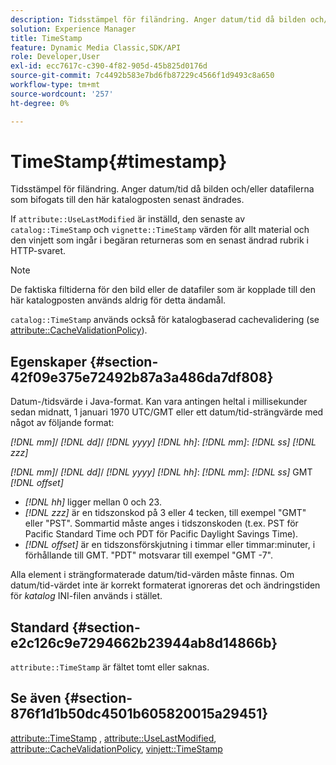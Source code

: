 ```yaml
---
description: Tidsstämpel för filändring. Anger datum/tid då bilden och/eller datafilerna som bifogats till den här katalogposten senast ändrades.
solution: Experience Manager
title: TimeStamp
feature: Dynamic Media Classic,SDK/API
role: Developer,User
exl-id: ecc7617c-c390-4f82-905d-45b825d0176d
source-git-commit: 7c4492b583e7bd6fb87229c4566f1d9493c8a650
workflow-type: tm+mt
source-wordcount: '257'
ht-degree: 0%

---
```


# TimeStamp{#timestamp}

Tidsstämpel för filändring. Anger datum/tid då bilden och/eller datafilerna som bifogats till den här katalogposten senast ändrades.

If `attribute::UseLastModified` är inställd, den senaste av `catalog::TimeStamp` och `vignette::TimeStamp` värden för allt material och den vinjett som ingår i begäran returneras som en senast ändrad rubrik i HTTP-svaret.

>[!NOTE]
>
>De faktiska filtiderna för den bild eller de datafiler som är kopplade till den här katalogposten används aldrig för detta ändamål.

`catalog::TimeStamp` används också för katalogbaserad cachevalidering (se [attribute::CacheValidationPolicy](/help/aem-is-ir-api/ir-api/material-cat/image-rendering-api-ref/c-ir-material-catalog/c-ir-attributes-reference/r-ir-cachevalidationpolicy.md)).

## Egenskaper {#section-42f09e375e72492b87a3a486da7df808}

Datum-/tidsvärde i Java-format. Kan vara antingen heltal i millisekunder sedan midnatt, 1 januari 1970 UTC/GMT eller ett datum/tid-strängvärde med något av följande format:

*[!DNL mm]*/ *[!DNL dd]*/ *[!DNL yyyy]* *[!DNL hh]*: *[!DNL mm]*: *[!DNL ss]* *[!DNL zzz]*

*[!DNL mm]*/ *[!DNL dd]*/ *[!DNL yyyy]* *[!DNL hh]*: *[!DNL mm]*: *[!DNL ss]* GMT *[!DNL offset]*

* *[!DNL hh]* ligger mellan 0 och 23.
* *[!DNL zzz]* är en tidszonskod på 3 eller 4 tecken, till exempel &quot;GMT&quot; eller &quot;PST&quot;. Sommartid måste anges i tidszonskoden (t.ex. PST för Pacific Standard Time och PDT för Pacific Daylight Savings Time).
* *[!DNL offset]* är en tidszonsförskjutning i timmar eller timmar:minuter, i förhållande till GMT. &quot;PDT&quot; motsvarar till exempel &quot;GMT -7&quot;.

Alla element i strängformaterade datum/tid-värden måste finnas. Om datum/tid-värdet inte är korrekt formaterat ignoreras det och ändringstiden för *katalog* INI-filen används i stället.

## Standard {#section-e2c126c9e7294662b23944ab8d14866b}

`attribute::TimeStamp` är fältet tomt eller saknas.

## Se även {#section-876f1d1b50dc4501b605820015a29451}

[attribute::TimeStamp](../../../../../ir-api/material-cat/image-rendering-api-ref/c-ir-material-catalog/c-ir-attributes-reference/r-ir-timestamp.md#reference-8373ad4ee03d4e4b9a8fc96cf42b3181) , [attribute::UseLastModified](../../../../../ir-api/material-cat/image-rendering-api-ref/c-ir-material-catalog/c-ir-attributes-reference/r-ir-uselastmodified.md#reference-d2ab628c9e004fedbd38324866dbca1d), [attribute::CacheValidationPolicy](../../../../../ir-api/material-cat/image-rendering-api-ref/c-ir-material-catalog/c-ir-attributes-reference/r-ir-cachevalidationpolicy.md#reference-2d71679733474d8aa116db6ceba87fa4), [vinjett::TimeStamp](../../../../../ir-api/material-cat/image-rendering-api-ref/c-ir-material-catalog/c-ir-vignette-map-reference/r-ir-timestamp-vignette.md#reference-d57cdd40a6a645d199dbb1d56cc85bc1)
